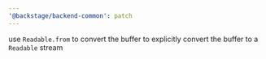```yaml
---
'@backstage/backend-common': patch
---
```


use `Readable.from` to convert the buffer to explicitly convert the buffer to a `Readable` stream
